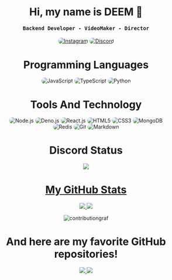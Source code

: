 <p align="center">
    <h1 align="center">Hi, my name is DEEM 👋</h1>
</p>
<div align="center">
    <h4 align="center"><samp> Backend Developer - VideoMaker - Director</samp></h4>
</div>

<p align="center">
    <a href="https://www.instagram.com/alex.deemoff/"><img src="https://img.shields.io/badge/Instagram-323540?style=for-the-badge&logo=instagram&logoColor=5294E2" style="border-radius:15px" alt="Instagram"></a>
    <a href="https://discord.gg/FtBVPeC2Sf"><img src="https://img.shields.io/badge/Discord-323540?style=for-the-badge&logo=discord&logoColor=5294E2" style="border-radius:15px" alt="Discord"></a>
</p>

<h1 align="center">
    Programming Languages
</h1>

<div align="center">
    <img src="https://img.shields.io/badge/JavaScript-323540?style=for-the-badge&logo=javascript&logoColor=5294E2" alt="JavaScript" style="border-radius:15px"/>
    <img src="https://img.shields.io/badge/TypeScript-323540?style=for-the-badge&logo=typescript&logoColor=5294E2" alt="TypeScript" style="border-radius:15px"/>
    <img src="https://img.shields.io/badge/Python-323540?style=for-the-badge&logo=python&logoColor=5294E2" alt="Python" style="border-radius:15px"/>
</div>

<h1 align="center">
    Tools And Technology
</h1>

<div align="center">
    <img src="https://img.shields.io/badge/Node.js-323540?style=for-the-badge&logo=node.js&logoColor=5294E2" alt="Node.js" style="border-radius:15px"/>
    <img src="https://img.shields.io/badge/Deno.js-323540?style=for-the-badge&logo=deno&logoColor=5294E2" alt="Deno.js" style="border-radius:15px"/>
    <img src="https://img.shields.io/badge/React-323540?style=for-the-badge&logo=react&logoColor=5294E2" alt="React.js"  style="border-radius:15px"/>
    <img src="https://img.shields.io/badge/HTML5-323540?style=for-the-badge&logo=html5&logoColor=5294E2" alt="HTML5" style="border-radius:15px"/>
    <img src="https://img.shields.io/badge/CSS3-323540?style=for-the-badge&logo=css3&logoColor=5294E2" alt="CSS3" style="border-radius:15px"/>
    <img src="https://img.shields.io/badge/MongoDB-323540?style=for-the-badge&logo=mongodb&logoColor=5294E2" alt="MongoDB" style="border-radius:15px"/>
    <br/>
    <img src="https://img.shields.io/badge/Redis-323540.svg?style=for-the-badge&logo=redis&logoColor=5294E2" alt="Redis" style="border-radius:15px"/>
    <img src="https://img.shields.io/badge/git-323540.svg?style=for-the-badge&logo=git&logoColor=5294E2" alt="Git" style="border-radius:15px"/>
    <img src="https://img.shields.io/badge/Markdown-323540?style=for-the-badge&logo=markdown&logoColor=5294E2" alt="Markdown" style="border-radius:15px"/>
</div>

<h1 align="center">
    Discord Status
</h1>
<p align="center">
    <a href="https://github.com/DEEM-0001">
      <img src="https://lanyard.cnrad.dev/api/975898528859697182?theme=dark&animated=true&hideDiscrim=true&borderRadius=10px&idleMessage=Nothing+xd" />
</p>
    
<h1 align="center">
    My GitHub Stats
</h1>
  <p align="center">
    <a href="https://github.com/DEEM-0001/">
        <img src="https://github-readme-stats.vercel.app/api?username=DEEM-0001&show_icons=true&theme=dark" />
    <a href="https://github.com/DEEM-0001">
        <img src="https://github-readme-streak-stats.herokuapp.com?user=DEEM-0001&show_icons=true&theme=dark" />
    </a>
    <div align="center"> 
    <img align="center" src="https://activity-graph.herokuapp.com/graph?username=DEEM-0001&custom_title=%20Contribution%20Graph&bg_color=dark&color=5294E2&line=FFFFFF&point=5294E2&hide_border=F84C4C&count_private=false"  alt="contributiongraf"/>
</div>
<p>
    
<h1 align="center">
    And here are my favorite GitHub repositories!
</h1>
<p align="center">
    <a href="https://github.com/DEEM-0001/Logger-Bot">
        <img src="https://github-readme-stats.vercel.app/api/pin/?username=DEEM-0001&repo=Logger-Bot&theme=dark&show_owner=DEEM-0001" />
    </a>
    <a href="https://github.com/DEEM-0001/DEEM-0001">
        <img src="https://github-readme-stats.vercel.app/api/pin/?username=DEEM-0001&repo=DEEM-0001&theme=dark&show_owner=DEEM-0001" />
    </a>
</p>
